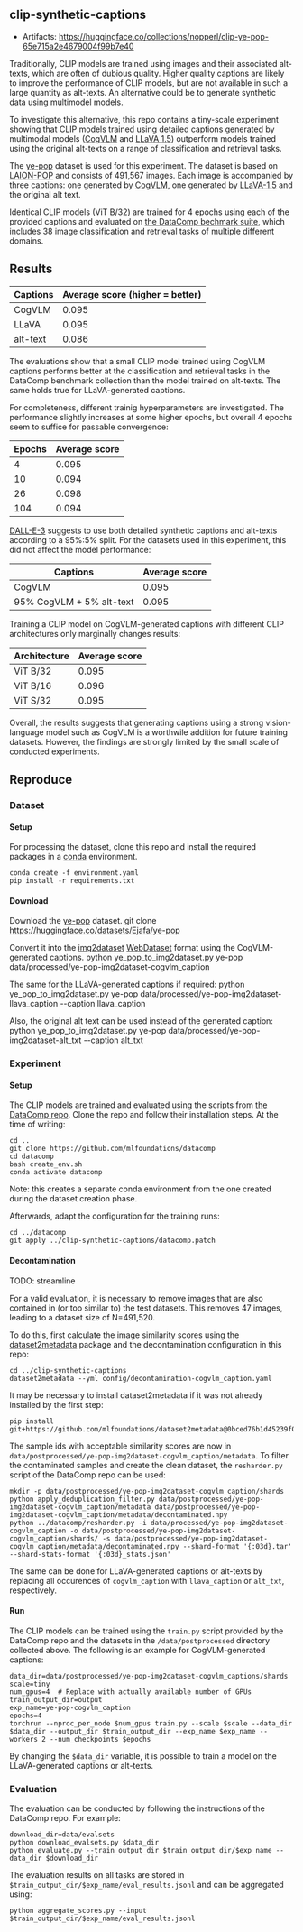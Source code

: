 ## clip-synthetic-captions

  * Artifacts: https://huggingface.co/collections/nopperl/clip-ye-pop-65e715a2e4679004f99b7e40

Traditionally, CLIP models are trained using images and their associated alt-texts, which are often of dubious quality. Higher quality captions are likely to improve the performance of CLIP models, but are not available in such a large quantity as alt-texts. An alternative could be to generate synthetic data using multimodel models.

To investigate this alternative, this repo contains a tiny-scale experiment showing that CLIP models trained using detailed captions generated by multimodal models ([CogVLM](https://huggingface.co/THUDM/cogvlm-chat-hf) and [LLaVA 1.5](https://github.com/haotian-liu/LLaVA)) outperform models trained using the original alt-texts on a range of classification and retrieval tasks.

The [ye-pop](https://huggingface.co/datasets/Ejafa/ye-pop) dataset is used for this experiment. The dataset is based on [LAION-POP](https://huggingface.co/datasets/laion/laion-pop) and consists of 491,567 images. Each image is accompanied by three captions: one generated by [CogVLM](https://huggingface.co/THUDM/cogvlm-chat-hf), one generated by [LLaVA-1.5](https://github.com/haotian-liu/LLaVA) and the original alt text.

Identical CLIP models (ViT B/32) are trained for 4 epochs using each of the provided captions and evaluated on [the DataComp bechmark suite](https://datacomp.ai/), which includes 38 image classification and retrieval tasks of multiple different domains.

## Results

Captions | Average score (higher = better)
--- | ---
CogVLM | 0.095
LLaVA | 0.095
alt-text | 0.086

The evaluations show that a small CLIP model trained using CogVLM captions performs better at the classification and retrieval tasks in the DataComp benchmark collection than the model trained on alt-texts. The same holds true for LLaVA-generated captions. 

For completeness, different trainig hyperparameters are investigated. The performance slightly increases at some higher epochs, but overall 4 epochs seem to suffice for passable convergence:

Epochs | Average score
--- | ---
4 | 0.095
10 | 0.094
26 | 0.098
104 | 0.094

[DALL-E-3](https://openai.com/dall-e-3) suggests to use both detailed synthetic captions and alt-texts according to a 95%:5% split. For the datasets used in this experiment, this did not affect the model performance:

Captions | Average score
--- | ---
CogVLM | 0.095
95% CogVLM + 5% alt-text | 0.095

Training a CLIP model on CogVLM-generated captions with different CLIP architectures only marginally changes results:

Architecture | Average score
--- | ---
ViT B/32 | 0.095
ViT B/16 | 0.096
ViT S/32 | 0.095


Overall, the results suggests that generating captions using a strong vision-language model such as CogVLM is a worthwile addition for future training datasets. However, the findings are strongly limited by the small scale of conducted experiments.

## Reproduce
### Dataset
#### Setup
For processing the dataset, clone this repo and install the required packages in a [conda](https://docs.conda.io/projects/conda/en/latest/user-guide/tasks/manage-environments.html#creating-an-environment-with-commands) environment.

    conda create -f environment.yaml
    pip install -r requirements.txt

#### Download
Download the [ye-pop](https://huggingface.co/datasets/Ejafa/ye-pop) dataset.
    git clone https://huggingface.co/datasets/Ejafa/ye-pop

Convert it into the [img2dataset](https://github.com/rom1504/img2dataset) [WebDataset](https://github.com/webdataset/webdataset) format using the CogVLM-generated captions.
    python ye_pop_to_img2dataset.py ye-pop data/processed/ye-pop-img2dataset-cogvlm_caption

The same for the LLaVA-generated captions if required:
    python ye_pop_to_img2dataset.py ye-pop data/processed/ye-pop-img2dataset-llava_caption --caption llava_caption

Also, the original alt text can be used instead of the generated caption:
    python ye_pop_to_img2dataset.py ye-pop data/processed/ye-pop-img2dataset-alt_txt --caption alt_txt


### Experiment

#### Setup
The CLIP models are trained and evaluated using the scripts from [the DataComp repo](https://github.com/mlfoundations/datacomp). Clone the repo and follow their installation steps. At the time of writing:

```
cd ..
git clone https://github.com/mlfoundations/datacomp
cd datacomp
bash create_env.sh
conda activate datacomp
```

Note: this creates a separate conda environment from the one created during the dataset creation phase.

Afterwards, adapt the configuration for the training runs:

    cd ../datacomp
    git apply ../clip-synthetic-captions/datacomp.patch

#### Decontamination
TODO: streamline

For a valid evaluation, it is necessary to remove images that are also contained in (or too similar to) the test datasets. This removes 47 images, leading to a dataset size of N=491,520.

To do this, first calculate the image similarity scores using the [dataset2metadata](https://github.com/mlfoundations/dataset2metadata) package and the decontamination configuration in this repo:

    cd ../clip-synthetic-captions
    dataset2metadata --yml config/decontamination-cogvlm_caption.yaml

It may be necessary to install dataset2metadata if it was not already installed by the first step:

    pip install git+https://github.com/mlfoundations/dataset2metadata@0bced76b1d45239f0932b0e5abf76935c7de6f84

The sample ids with acceptable similarity scores are now in `data/postprocessed/ye-pop-img2dataset-cogvlm_caption/metadata`. To filter the contaminated samples and create the clean dataset, the `resharder.py` script of the DataComp repo can be used:

```
mkdir -p data/postprocessed/ye-pop-img2dataset-cogvlm_caption/shards
python apply_deduplication_filter.py data/postprocessed/ye-pop-img2dataset-cogvlm_caption/metadata data/postprocessed/ye-pop-img2dataset-cogvlm_caption/metadata/decontaminated.npy
python ../datacomp/resharder.py -i data/processed/ye-pop-img2dataset-cogvlm_caption -o data/postprocessed/ye-pop-img2dataset-cogvlm_caption/shards/ -s data/postprocessed/ye-pop-img2dataset-cogvlm_caption/metadata/decontaminated.npy --shard-format '{:03d}.tar' --shard-stats-format '{:03d}_stats.json'
```

The same can be done for LLaVA-generated captions or alt-texts by replacing all occurences of `cogvlm_caption` with `llava_caption` or `alt_txt`, respectively.

#### Run
The CLIP models can be trained using the `train.py` script provided by the DataComp repo and the datasets in the `/data/postprocessed` directory collected above. The following is an example for CogVLM-generated captions:

```
data_dir=data/postprocessed/ye-pop-img2dataset-cogvlm_captions/shards
scale=tiny
num_gpus=4  # Replace with actually available number of GPUs
train_output_dir=output
exp_name=ye-pop-cogvlm_caption
epochs=4
torchrun --nproc_per_node $num_gpus train.py --scale $scale --data_dir $data_dir --output_dir $train_output_dir --exp_name $exp_name --workers 2 --num_checkpoints $epochs
```

By changing the `$data_dir` variable, it is possible to train a model on the LLaVA-generated captions or alt-texts.

### Evaluation

The evaluation can be conducted by following the instructions of the DataComp repo. For example:

```
download_dir=data/evalsets
python download_evalsets.py $data_dir
python evaluate.py --train_output_dir $train_output_dir/$exp_name --data_dir $download_dir
```

The evaluation results on all tasks are stored in `$train_output_dir/$exp_name/eval_results.jsonl` and can be aggregated using:

    python aggregate_scores.py --input $train_output_dir/$exp_name/eval_results.jsonl

